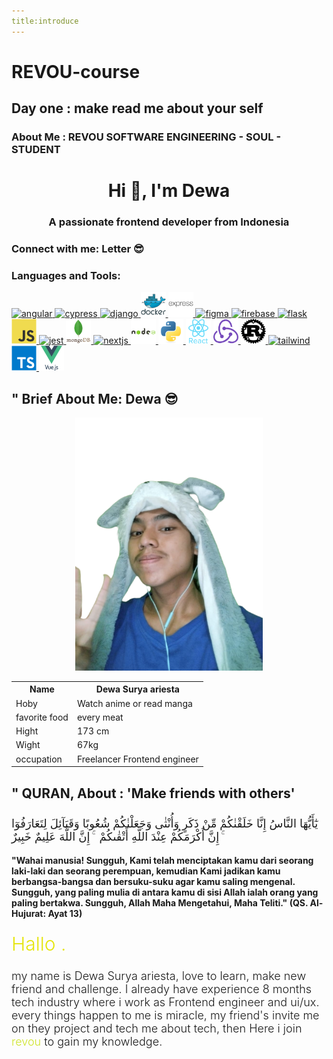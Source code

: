 ```yaml
---
title:introduce
---
```


# REVOU-course

## Day one : make read me about your self

### About Me : REVOU SOFTWARE ENGINEERING - SOUL - STUDENT

<h1 align="center">Hi 👋, I'm Dewa</h1>
<h3 align="center">A passionate frontend developer from Indonesia</h3>
<h3 align="left">Connect with me: Letter 😎</h3>
<p align="left">
</p>
<h3 align="left">Languages and Tools:</h3>
<p align="left"> <a href="https://angular.io" target="_blank" rel="noreferrer"> <img src="https://angular.io/assets/images/logos/angular/angular.svg" alt="angular" width="40" height="40"/> </a> <a href="https://www.cypress.io" target="_blank" rel="noreferrer"> <img src="https://raw.githubusercontent.com/simple-icons/simple-icons/6e46ec1fc23b60c8fd0d2f2ff46db82e16dbd75f/icons/cypress.svg" alt="cypress" width="40" height="40"/> </a> <a href="https://www.djangoproject.com/" target="_blank" rel="noreferrer"> <img src="https://cdn.worldvectorlogo.com/logos/django.svg" alt="django" width="40" height="40"/> </a> <a href="https://www.docker.com/" target="_blank" rel="noreferrer"> <img src="https://raw.githubusercontent.com/devicons/devicon/master/icons/docker/docker-original-wordmark.svg" alt="docker" width="40" height="40"/> </a> <a href="https://expressjs.com" target="_blank" rel="noreferrer"> <img src="https://raw.githubusercontent.com/devicons/devicon/master/icons/express/express-original-wordmark.svg" alt="express" width="40" height="40"/> </a> <a href="https://www.figma.com/" target="_blank" rel="noreferrer"> <img src="https://www.vectorlogo.zone/logos/figma/figma-icon.svg" alt="figma" width="40" height="40"/> </a> <a href="https://firebase.google.com/" target="_blank" rel="noreferrer"> <img src="https://www.vectorlogo.zone/logos/firebase/firebase-icon.svg" alt="firebase" width="40" height="40"/> </a> <a href="https://flask.palletsprojects.com/" target="_blank" rel="noreferrer"> <img src="https://www.vectorlogo.zone/logos/pocoo_flask/pocoo_flask-icon.svg" alt="flask" width="40" height="40"/> </a> <a href="https://developer.mozilla.org/en-US/docs/Web/JavaScript" target="_blank" rel="noreferrer"> <img src="https://raw.githubusercontent.com/devicons/devicon/master/icons/javascript/javascript-original.svg" alt="javascript" width="40" height="40"/> </a> <a href="https://jestjs.io" target="_blank" rel="noreferrer"> <img src="https://www.vectorlogo.zone/logos/jestjsio/jestjsio-icon.svg" alt="jest" width="40" height="40"/> </a> <a href="https://www.mongodb.com/" target="_blank" rel="noreferrer"> <img src="https://raw.githubusercontent.com/devicons/devicon/master/icons/mongodb/mongodb-original-wordmark.svg" alt="mongodb" width="40" height="40"/> </a> <a href="https://nextjs.org/" target="_blank" rel="noreferrer"> <img src="https://cdn.worldvectorlogo.com/logos/nextjs-2.svg" alt="nextjs" width="40" height="40"/> </a> <a href="https://nodejs.org" target="_blank" rel="noreferrer"> <img src="https://raw.githubusercontent.com/devicons/devicon/master/icons/nodejs/nodejs-original-wordmark.svg" alt="nodejs" width="40" height="40"/> </a> <a href="https://www.python.org" target="_blank" rel="noreferrer"> <img src="https://raw.githubusercontent.com/devicons/devicon/master/icons/python/python-original.svg" alt="python" width="40" height="40"/> </a> <a href="https://reactjs.org/" target="_blank" rel="noreferrer"> <img src="https://raw.githubusercontent.com/devicons/devicon/master/icons/react/react-original-wordmark.svg" alt="react" width="40" height="40"/> </a> <a href="https://redux.js.org" target="_blank" rel="noreferrer"> <img src="https://raw.githubusercontent.com/devicons/devicon/master/icons/redux/redux-original.svg" alt="redux" width="40" height="40"/> </a> <a href="https://www.rust-lang.org" target="_blank" rel="noreferrer"> <img src="https://raw.githubusercontent.com/devicons/devicon/master/icons/rust/rust-plain.svg" alt="rust" width="40" height="40"/> </a> <a href="https://tailwindcss.com/" target="_blank" rel="noreferrer"> <img src="https://www.vectorlogo.zone/logos/tailwindcss/tailwindcss-icon.svg" alt="tailwind" width="40" height="40"/> </a> <a href="https://www.typescriptlang.org/" target="_blank" rel="noreferrer"> <img src="https://raw.githubusercontent.com/devicons/devicon/master/icons/typescript/typescript-original.svg" alt="typescript" width="40" height="40"/> </a> <a href="https://vuejs.org/" target="_blank" rel="noreferrer"> <img src="https://raw.githubusercontent.com/devicons/devicon/master/icons/vuejs/vuejs-original-wordmark.svg" alt="vuejs" width="40" height="40"/> </a> </p>

<h2 > " Brief About Me: Dewa 😎 </h2>
<p align="center">
  <img width="300" hight="300"  src="./assets/img/Dewa-img-1.png" alt="hh">
    <table class='table-introduce'>
    <tr>
      <th>Name</th>
      <th>Dewa Surya ariesta</th>
    </tr>
    <tr>
      <td>Hoby</td>
      <td>Watch anime or read manga</td>
    </tr>
      <tr>
      <td>favorite food</td>
      <td>every meat</td>
    </tr>
    <tr>
      <td>Hight</td>
      <td> 173 cm</td>
    </tr>
    <tr>
      <td>Wight</td>
      <td> 67kg</td>
    </tr>
    <tr>
      <td>occupation</td>
      <td> Freelancer Frontend engineer </td>
    </tr>
  </table>
</p>
<div style="" class='mine-container'>
<div class="img-box">

</div>
  <div class="intro-box">
  <div>
     <h2 > " QURAN, About : 'Make friends with others' </h2>
      <h3 style="font-size: 18px;  line-height: 21px;  font-weight: 300;">
      يٰٓأَيُّهَا النَّاسُ إِنَّا خَلَقْنٰكُمْ مِّنْ ذَكَرٍ وَأُنْثٰى وَجَعَلْنٰكُمْ شُعُوبًا وَقَبَآئِلَ لِتَعَارَفُوٓا   ۚ إِنَّ أَكْرَمَكُمْ عِنْدَ اللَّهِ أَتْقٰىكُمْ   ۚ إِنَّ اللَّهَ عَلِيمٌ خَبِيرٌ
      </h3>
      <h4>
      "Wahai manusia! Sungguh, Kami telah menciptakan kamu dari seorang laki-laki dan seorang perempuan, kemudian Kami jadikan kamu berbangsa-bangsa dan bersuku-suku agar kamu saling mengenal. Sungguh, yang paling mulia di antara kamu di sisi Allah ialah orang yang paling bertakwa. Sungguh, Allah Maha Mengetahui, Maha Teliti." (QS. Al-Hujurat: Ayat 13)
      </h4>
  </div>
  <div class="resume-me">
  <h3 style="font-size: 18px;line-height: 21px;font-weight: 300;">
     <p  style="font-size: 30px;font-weight: 300;color: #e5e50b;text-shadow: solid 1px #e5e50b;">
      Hallo .
     <p>
     my name is Dewa Surya ariesta, love to learn, make new friend and challenge. I already have experience 8 months tech industry where i work as Frontend engineer and ui/ux. every things happen to me is miracle, my friend's invite me on they project and tech me about tech, then Here i join
     <span style="color:#cee427;display: inline">
     revou
     </span>
      to gain my knowledge.
  </h3>
</div>
  </div>
</div>
